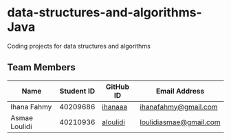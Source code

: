 # data-structures-and-algorithms-Java
Coding projects for data structures and algorithms
## Team Members

| Name                | Student ID  | GitHub ID                                   | Email Address        |
|---------------------|-------------|-----------------------------------------------|----------------------|
| Ihana Fahmy          | 40209686    | [ihanaaa](https://github.com/Tanya-STY/AI-genda/commits?author=ihanaaa)   | 	ihanafahmy@gmail.com     |
| Asmae Loulidi        | 40210936    | [aloulidi](https://github.com/Tanya-STY/AI-genda/commits?author=aloulidi) | loulidiasmae@gmail.com     |
